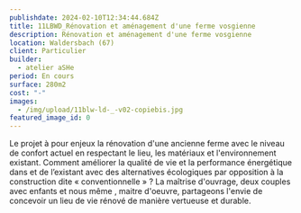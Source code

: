 ```yaml
---
publishdate: 2024-02-10T12:34:44.684Z
title: 11LBWD_Rénovation et aménagement d'une ferme vosgienne
description: Rénovation et aménagement d'une ferme vosgienne
location: Waldersbach (67)
client: Particulier
builder:
  - atelier aSHe
period: En cours
surface: 280m2
cost: "-"
images:
  - /img/upload/11blw-ld-_-v02-copiebis.jpg
featured_image_id: 0
---
```

Le projet à pour enjeux la rénovation d'une ancienne ferme avec le niveau de confort actuel en respectant le lieu, les matériaux et l'environnement existant. Comment améliorer la qualité de vie et la performance énergétique dans et de l’existant avec des alternatives écologiques par opposition à la construction dite « conventionnelle » ? La maîtrise d'ouvrage, deux couples avec enfants et nous même , maitre d'oeuvre, partageons l'envie de concevoir un lieu de vie rénové  de manière vertueuse et durable.